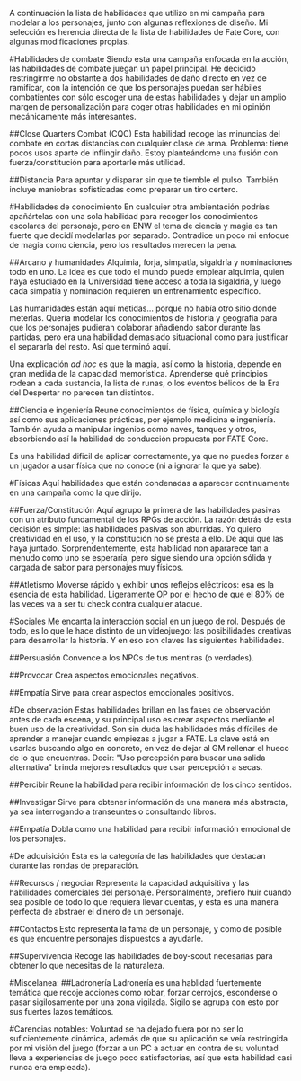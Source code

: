 A continuación la lista de habilidades que utilizo en mi campaña para modelar a los personajes, junto con algunas reflexiones de diseño. Mi selección es herencia directa de la lista de habilidades de Fate Core, con algunas modificaciones propias.

#Habilidades de combate
Siendo esta una campaña enfocada en la acción, las habilidades de combate juegan un papel principal. He decidido restringirme no obstante a dos habilidades de daño directo en vez de ramificar, con la intención de que los personajes puedan ser hábiles combatientes con sólo escoger una de estas habilidades y dejar un amplio margen de personalización para coger otras habilidades en mi opinión mecánicamente más interesantes.

##Close Quarters Combat (CQC)
Esta habilidad recoge las minuncias del combate en cortas distancias con cualquier clase de arma. Problema: tiene pocos usos aparte de inflingir daño. Estoy planteándome una fusión con fuerza/constitución para aportarle más utilidad.

##Distancia
Para apuntar y disparar sin que te tiemble el pulso. También incluye maniobras sofisticadas como preparar un tiro certero.

#Habilidades de conocimiento
En cualquier otra ambientación podrías apañártelas con una sola habilidad para recoger los conocimientos escolares del personaje, pero en BNW el tema de ciencia y magia es tan fuerte que decidí modelarlas por separado. Contradice un poco mi enfoque de magia como ciencia, pero los resultados merecen la pena.

##Arcano y humanidades
Alquimia, forja, simpatía, sigaldría y nominaciones todo en uno. La idea es que todo el mundo puede emplear alquimia, quien haya estudiado en la Universidad tiene acceso a toda la sigaldría, y luego cada simpatía y nominación requieren un entrenamiento específico.

Las humanidades están aquí metidas... porque no había otro sitio donde meterlas. Quería modelar los conocimientos de historia y geografía para que los personajes pudieran colaborar añadiendo sabor durante las partidas, pero era una habilidad demasiado situacional como para justificar el separarla del resto. Así que terminó aquí.

Una explicación *ad hoc* es que la magia, así como la historia, depende en gran medida de la capacidad memorística. Aprenderse qué principios rodean a cada sustancia, la lista de runas, o los eventos bélicos de la Era del Despertar no parecen tan distintos.

##Ciencia e ingeniería
Reune conocimientos de física, química y biología así como sus aplicaciones prácticas, por ejemplo medicina e ingeniería. También ayuda a manipular ingenios como naves, tanques y otros, absorbiendo así la habilidad de conducción propuesta por FATE Core.

Es una  habilidad dificil de aplicar correctamente, ya que no puedes forzar a un jugador a usar física que no conoce (ni a ignorar la que ya sabe).

#Físicas
Aquí habilidades que están condenadas a aparecer continuamente en una campaña como la que dirijo.

##Fuerza/Constitución
Aquí agrupo la primera de las habilidades pasivas con un atributo fundamental de los RPGs de acción. La razón detrás de esta decisión es simple: las habilidades pasivas son aburridas. Yo quiero creatividad en el uso, y la constitución no se presta a ello. De aquí que las haya juntado. Sorprendentemente, esta habilidad non apararece tan a menudo como uno se esperaría, pero sigue siendo una opción sólida y cargada de sabor para personajes muy físicos.

##Atletismo
Moverse rápido y exhibir unos reflejos eléctricos: esa es la esencia de esta habilidad. Ligeramente OP por el hecho de que el 80% de las veces va a ser tu check contra cualquier ataque.

#Sociales
Me encanta la interacción social en un juego de rol. Después de todo, es lo que le hace distinto de un videojuego: las posibilidades creativas para desarrollar la historia. Y en eso son claves las siguientes habilidades. 

##Persuasión
Convence a los NPCs de tus mentiras (o verdades).

##Provocar
Crea aspectos emocionales negativos. 

##Empatía
Sirve para crear aspectos emocionales positivos.

#De observación
Estas habilidades brillan en las fases de observación antes de cada escena, y su principal uso es crear aspectos mediante el buen uso de la creatividad. Son sin duda las habilidades más difíciles de aprender a manejar cuando empiezas a jugar a FATE. La clave está en usarlas buscando algo en concreto, en vez de dejar al GM rellenar el hueco de lo que encuentras. Decir: "Uso percepción para buscar una salida alternativa" brinda mejores resultados que usar percepción a secas.

##Percibir
Reune la habilidad para recibir información de los cinco sentidos.

##Investigar
Sirve para obtener información de una manera más abstracta, ya sea interrogando a transeuntes o consultando libros.

##Empatía
Dobla como una habilidad para recibir información emocional de los personajes.

#De adquisición
Esta es la categoría de las habilidades que destacan durante las rondas de preparación.

##Recursos / negociar
Representa la capacidad adquisitiva y las habilidades comerciales del personaje. Personalmente, prefiero huir cuando sea posible de todo lo que requiera llevar cuentas, y esta es una manera perfecta de abstraer el dinero de un personaje.

##Contactos
Esto representa la fama de un personaje, y como de posible es que encuentre personajes dispuestos a ayudarle.

##Supervivencia
Recoge las habilidades de boy-scout necesarias para obtener lo que necesitas de la naturaleza.

#Miscelanea:
##Ladronería
Ladronería es una hablidad fuertemente temática que recoje acciones como robar, forzar cerrojos, esconderse o pasar sigilosamente por una zona vigilada. Sigilo se agrupa con esto por sus fuertes lazos temáticos.

#Carencias notables:
Voluntad se ha dejado fuera por no ser lo suficientemente dinámica, además de que su aplicación se veía restringida por mi visión del juego (forzar a un PC a actuar en contra de su voluntad lleva a experiencias de juego poco satisfactorias, así que esta habilidad casi nunca era empleada).
